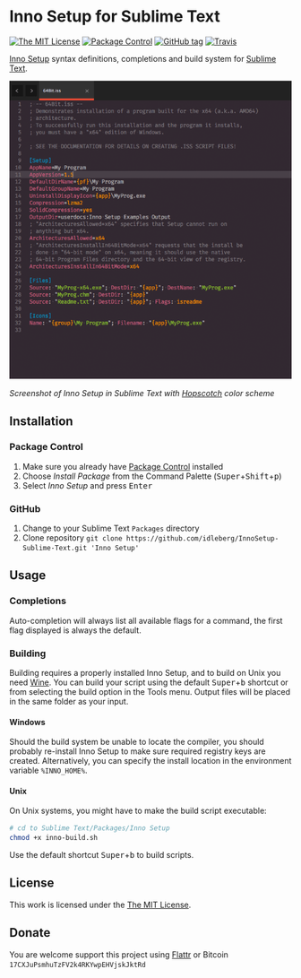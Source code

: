 # Inno Setup for Sublime Text

[![The MIT License](https://img.shields.io/badge/license-MIT-orange.svg?style=flat-square)](http://opensource.org/licenses/MIT)
[![Package Control](https://packagecontrol.herokuapp.com/downloads/Inno%20Setup.svg?style=flat-square)](https://packagecontrol.io/packages/Inno%20Setup)
[![GitHub tag](https://img.shields.io/github/tag/idleberg/InnoSetup-Sublime-Text.svg?style=flat-square)](https://github.com/idleberg/InnoSetup-Sublime-Text/tags)
[![Travis](https://img.shields.io/travis/idleberg/InnoSetup-Sublime-Text.svg?style=flat-square)](https://travis-ci.org/idleberg/InnoSetup-Sublime-Text)

[Inno Setup](http://www.jrsoftware.org/isinfo.php) syntax definitions, completions and build system for [Sublime Text](http://www.sublimetext.com/).

![Screenshot](https://raw.githubusercontent.com/idleberg/InnoSetup-Sublime-Text/master/screenshot.png)

*Screenshot of Inno Setup in Sublime Text with [Hopscotch](https://github.com/idleberg/Hopscotch) color scheme*

## Installation

### Package Control

1. Make sure you already have [Package Control](http://wbond.net/sublime_packages/package_control/) installed
2. Choose *Install Package* from the Command Palette (<kbd>Super</kbd>+<kbd>Shift</kbd>+<kbd>p</kbd>)
3. Select *Inno Setup* and press <kbd>Enter</kbd>

### GitHub

1. Change to your Sublime Text `Packages` directory
2. Clone repository `git clone https://github.com/idleberg/InnoSetup-Sublime-Text.git 'Inno Setup'`

## Usage

### Completions

Auto-completion will always list all available flags for a command, the first flag displayed is always the default.

### Building

Building requires a properly installed Inno Setup, and to build on Unix you need [Wine](https://www.winehq.org/). You can build your script using the default <kbd>Super</kbd>+<kbd>b</kbd> shortcut or from selecting the build option in the Tools menu. Output files will be placed in the same folder as your input.

#### Windows

Should the build system be unable to locate the compiler, you should probably re-install Inno Setup to make sure required registry keys are created. Alternatively, you can specify the install location in the environment variable `%INNO_HOME%`.

#### Unix

On Unix systems, you might have to make the build script executable:

```bash
# cd to Sublime Text/Packages/Inno Setup
chmod +x inno-build.sh
```

Use the default shortcut <kbd>Super</kbd>+<kbd>b</kbd> to build scripts.

## License

This work is licensed under the [The MIT License](LICENSE).

## Donate

You are welcome support this project using [Flattr](https://flattr.com/submit/auto?user_id=idleberg&url=https://github.com/idleberg/InnoSetup-Sublime-Text) or Bitcoin `17CXJuPsmhuTzFV2k4RKYwpEHVjskJktRd`